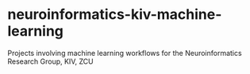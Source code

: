 # neuroinformatics-kiv-machine-learning
Projects involving machine learning workflows for the Neuroinformatics Research Group, KIV, ZCU
